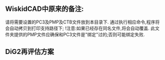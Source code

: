 ﻿## WiskidCAD中原来的备注:
请将需要设置的PC3及PMP及CTB文件放到本目录下.
通过执行相应命令,程序将会自动拷贝到打印支持路径下;
!注意:如果已经存在同名文件,将会自动覆盖.
此文件夹提供的PMP文件应确保和PC3文件是"绑定"过的;否则可能绑定失败.

## DiG2再评估方案